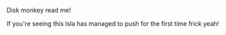 Disk monkey read me!

If you're seeing this Isla has managed to push for the first time frick yeah!

